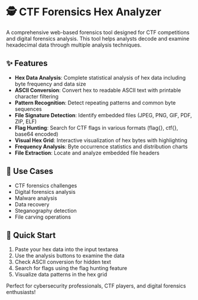 # 🕵️ CTF Forensics Hex Analyzer

A comprehensive web-based forensics tool designed for CTF competitions and digital forensics analysis. This tool helps analysts decode and examine hexadecimal data through multiple analysis techniques.

## ✨ Features

- **Hex Data Analysis**: Complete statistical analysis of hex data including byte frequency and data size
- **ASCII Conversion**: Convert hex to readable ASCII text with printable character filtering
- **Pattern Recognition**: Detect repeating patterns and common byte sequences
- **File Signature Detection**: Identify embedded files (JPEG, PNG, GIF, PDF, ZIP, ELF)
- **Flag Hunting**: Search for CTF flags in various formats (flag{}, ctf{}, base64 encoded)
- **Visual Hex Grid**: Interactive visualization of hex bytes with highlighting
- **Frequency Analysis**: Byte occurrence statistics and distribution charts
- **File Extraction**: Locate and analyze embedded file headers

## 🎯 Use Cases

- CTF forensics challenges
- Digital forensics analysis
- Malware analysis
- Data recovery
- Steganography detection
- File carving operations

## 🚀 Quick Start

1. Paste your hex data into the input textarea
2. Use the analysis buttons to examine the data
3. Check ASCII conversion for hidden text
4. Search for flags using the flag hunting feature
5. Visualize data patterns in the hex grid

Perfect for cybersecurity professionals, CTF players, and digital forensics enthusiasts!
